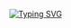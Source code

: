 <a href="https://git.io/typing-svg"><img src="https://readme-typing-svg.herokuapp.com?font=Fira+Code&pause=1000&color=23EBE5&background=FFEAFC08&center=falso&vCenter=falso&repeat=verdadeiro&random=falso&width=435&lines=Ol%C3%A1%2C+sejam+bem+vindos....;Me+chamo+Edna!;Aluna+do+curso+de+TI+na+EBAC." alt="Typing SVG" /></a>

 
